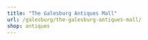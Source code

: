 ```yaml
---
title: "The Galesburg Antiques Mall"
url: /galesburg/the-galesburg-antiques-mall/
shop: antiques
---
```

